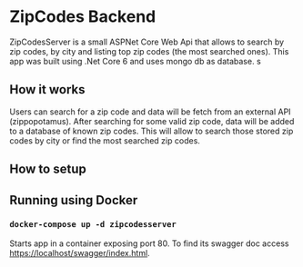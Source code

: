 # ZipCodes Backend
ZipCodesServer is a small ASPNet Core Web Api that allows to search by zip codes, by city and listing top zip codes (the most searched ones).
This app was built using .Net Core 6 and uses mongo db as database. s

## How it works 
Users can search for a zip code and data will be fetch from an external API (zippopotamus). After searching for some valid zip code, data will be added to a database of known zip codes. This will allow to search those stored zip codes by city or find the most searched zip codes.

## How to setup

## Running using Docker

### `docker-compose up -d zipcodesserver`

Starts app in a container exposing port 80. To find its swagger doc access [https://localhost/swagger/index.html](https://localhost/swagger/index.html).

